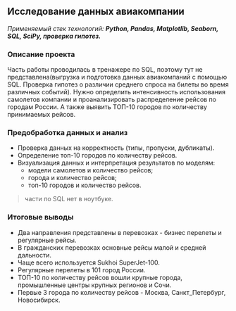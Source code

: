 ## Исследование данных авиакомпании
*Применяемый стек технологий:* ***Python, Pandas, Matplotlib, Seaborn, SQL, SciPy, проверка гипотез.***

### Описание проекта
Часть работы проводилась в тренажере по SQL, поэтому тут не представлена(выгрузка и подготовка данных авиакомпаний с помощью SQL. Проверка гипотез о различии среднего спроса на билеты во время различных событий).
Нужно определить интенсивность использования самолетов компании и проанализировать распределение рейсов по городам России. А также выявить ТОП-10 городов по количеству принимаемых рейсов.


### Предобработка данных и анализ
- Проверка данных на корректность (типы, пропуски, дубликаты). 
- Определение топ-10 городов по количеству рейсов.
- Визуализация данных и интерпретация результатов по моделям: 
	- модели самолетов и количество рейсов;
	- города и количество рейсов; 
	- топ-10 городов и количество рейсов.
> части по SQL нет в ноутбуке. 

### Итоговые выводы
- Два направления представлены в перевозках - бизнес перелеты и регулярные рейсы. 
- В гражданских перевозках основные рейсы малой и средней дальности. 
- Чаще всего используется Sukhoi SuperJet-100.
- Регулярные перелеты в 101 город России.
- ТОП-10 по количеству рейсов вошли крупные города, промышленные центры крупных регионов и Сочи.
- Первые 3 города по количеству рейсов - Москва, Санкт_Петербург, Новосибирск.
